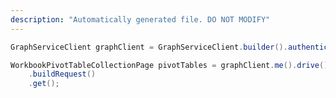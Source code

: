 ```yaml
---
description: "Automatically generated file. DO NOT MODIFY"
---
```

<!-- markdownlint-disable MD041 -->

```java
GraphServiceClient graphClient = GraphServiceClient.builder().authenticationProvider( authProvider ).buildClient();

WorkbookPivotTableCollectionPage pivotTables = graphClient.me().drive().root().workbook().worksheets("{id}").pivotTables()
    .buildRequest()
    .get();
```
